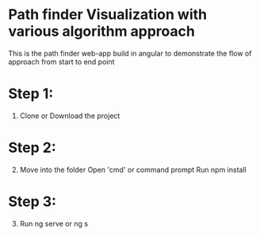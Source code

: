 # Path finder Visualization with various algorithm approach

This is the path finder web-app build in angular to demonstrate the flow of approach from start to end point

# Step 1: 

1.	Clone or Download the project

# Step 2:

2. 	Move into the folder
	Open 'cmd' or command prompt 
	Run npm install

# Step 3:

3.	Run ng serve or ng s